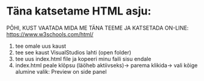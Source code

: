 # Täna katsetame HTML asju:

PÕHI, KUST VAATADA MIDA ME TÄNA TEEME JA KATSETADA ON-LINE: https://www.w3schools.com/html/

1) tee omale uus kaust
2) tee see kaust  VisualStudios lahti (open folder)
3) tee uus index.html file ja kopeeri minu faili sisu endale
4) index.html peale klõpsu (läöheb aktiivseks)-> parema klikida-> vali kõige alumine valik: Preview on side panel
